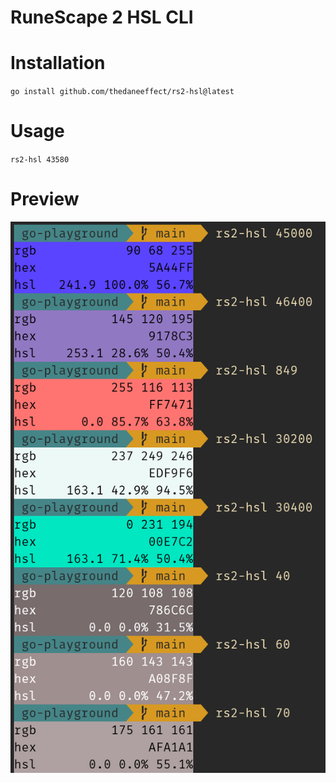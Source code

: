 # RuneScape 2 HSL CLI

# Installation
`go install github.com/thedaneeffect/rs2-hsl@latest`

# Usage
`rs2-hsl 43580`

# Preview
![](preview.png)
